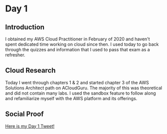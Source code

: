 
# Day 1

## Introduction

I obtained my AWS Cloud Practitioner in February of 2020 and haven't spent dedicated time working on cloud since then. I used today to go back through the quizzes and information that I used to pass that exam as a refresher.

## Cloud Research

Today I went through chapters 1 & 2 and started chapter 3 of the AWS Solutions Architect path on ACloudGuru. The majority of this was theoretical and did not contain many labs. I used the sandbox feature to follow along and refamiliarize myself with the AWS platform and its offerings.

## Social Proof
[Here is my Day 1 Tweet!](https://twitter.com/CAlexandria7/status/1353406218899886080)
